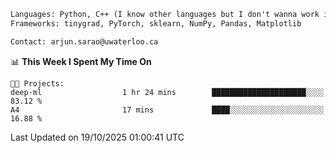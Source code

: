 ```txt
Languages: Python, C++ (I know other languages but I don't wanna work in em)
Frameworks: tinygrad, PyTorch, sklearn, NumPy, Pandas, Matplotlib

Contact: arjun.sarao@uwaterloo.ca
```

<!--START_SECTION:waka-->
📊 **This Week I Spent My Time On** 

```text
🐱‍💻 Projects: 
deep-ml                  1 hr 24 mins        █████████████████████░░░░   83.12 % 
A4                       17 mins             ████░░░░░░░░░░░░░░░░░░░░░   16.88 % 
```


 Last Updated on 19/10/2025 01:00:41 UTC
<!--END_SECTION:waka-->
